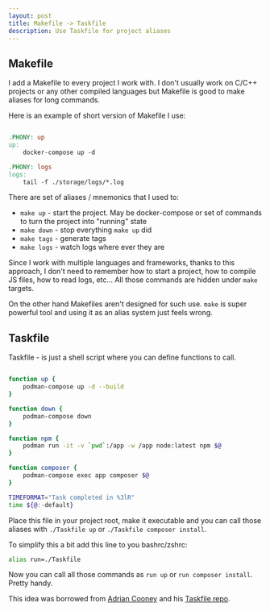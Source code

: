 ```yaml
---
layout: post
title: Makefile -> Taskfile
description: Use Taskfile for project aliases
---
```


## Makefile

I add a Makefile to every project I work with. I don't usually work on C/C++ projects or any other compiled languages but Makefile is good to make aliases for long commands.

Here is an example of short version of Makefile I use:
```makefile

.PHONY: up
up:
	docker-compose up -d

.PHONY: logs
logs:
	tail -f ./storage/logs/*.log

```


There are set of aliases / mnemonics that I used to:
- `make up` - start the project. May be docker-compose or set of commands to turn the project into "running" state
- `make down` - stop everything `make up` did
- `make tags` - generate tags
- `make logs` - watch logs where ever they are

Since I work with multiple languages and frameworks, thanks to this approach, I don't need to remember how to start a project, how to compile JS files, how to read logs, etc... All those commands are hidden under `make` targets.

On the other hand Makefiles aren't designed for such use. `make` is super powerful tool and using it as an alias system just feels wrong.

## Taskfile

Taskfile - is just a shell script where you can define functions to call.

```bash

function up {
    podman-compose up -d --build
}

function down {
    podman-compose down
}

function npm {
    podman run -it -v `pwd`:/app -w /app node:latest npm $@
}

function composer {
    podman-compose exec app composer $@
}

TIMEFORMAT="Task completed in %3lR"
time ${@:-default}
```

Place this file in your project root, make it executable and you can call those aliases with `./Taskfile up` or `./Taskfile composer install`.

To simplify this a bit add this line to you bashrc/zshrc:
```bash
alias run=./Taskfile
```

Now you can call all those commands as `run up` or `run composer install`.
Pretty handy.

This idea was borrowed from [Adrian Cooney](https://github.com/adriancooney) and his [Taskfile repo](https://github.com/adriancooney/Taskfile).

